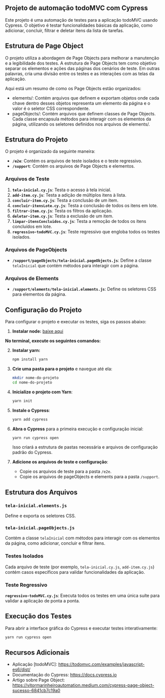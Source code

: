 ## Projeto de automação todoMVC com Cypress

Este projeto é uma automação de testes para a aplicação todoMVC usando Cypress. O objetivo é testar funcionalidades básicas da aplicação, como adicionar, concluir, filtrar e deletar itens da lista de tarefas.

## Estrutura de Page Object

O projeto utiliza a abordagem de Page Objects para melhorar a manutenção e a legibilidade dos testes. A estrutura de Page Objects tem como objetivo separar os elementos e ações das páginas dos cenários de teste. Em outras palavras, cria uma divisão entre os testes e as interações com as telas da aplicação.

Aqui está um resumo de como os Page Objects estão organizados:

- elements/: Contém arquivos que definem e exportam objetos onde cada chave dentro desses objetos representa um elemento da página e o valor é o seletor CSS correspondente.
- pageObjects/: Contém arquivos que definem classes de Page Objects. Cada classe encapsula métodos para interagir com os elementos da página, utilizando os seletores definidos nos arquivos de elements/.

## Estrutura do Projeto

O projeto é organizado da seguinte maneira:

- **`/e2e`**: Contém os arquivos de teste isolados e o teste regressivo.
- **`/support`**: Contém os arquivos de Page Objects e elementos.

### Arquivos de Teste

1. **`tela-inicial.cy.js`**: Testa o acesso à tela inicial.
2. **`add-item.cy.js`**: Testa a adição de múltiplos itens à lista.
3. **`concluir-item.cy.js`**: Testa a conclusão de um item.
4. **`concluir-itensLote.cy.js`**: Testa a conclusão de todos os itens em lote.
5. **`filtrar-item.cy.js`**: Testa os filtros da aplicação.
6. **`deletar-item.cy.js`**: Testa a exclusão de um item.
7. **`limpar-itensConcluidos.cy.js`**: Testa a remoção de todos os itens concluídos em lote.
8. **`regressivo-todoMVC.cy.js`**: Teste regressivo que engloba todos os testes isolados.

### Arquivos de PageObjects

- **`/support/pageObjects/tela-inicial.pageObjects.js`**: Define a classe `telaInicial` que contém métodos para interagir com a página.

### Arquivos de Elements

- **`/support/elements/tela-inicial.elements.js`**: Define os seletores CSS para elementos da página.

## Configuração do Projeto

Para configurar o projeto e executar os testes, siga os passos abaixo:

1. **Instalar node:** [baixe aqui](https://nodejs.org/en/download/package-manager)

**No terminal, execute os seguintes comandos:**

2. **Instalar yarn:**
   ```bash
   npm install yarn
    ```

3. **Crie uma pasta para o projeto** e navegue até ela:
    ```bash
    mkdir nome-do-projeto
    cd nome-do-projeto
    ```

4. **Inicialize o projeto com Yarn**:
    ```bash
    yarn init
    ```

5. **Instale o Cypress**:
    ```bash
    yarn add cypress
    ```

7. **Abra o Cypress** para a primeira execução e configuração inicial:
    ```bash
    yarn run cypress open
    ```

   Isso criará a estrutura de pastas necessária e arquivos de configuração padrão do Cypress.

8. **Adicione os arquivos de teste e configuração**:
    - Copie os arquivos de teste para a pasta `/e2e`.
    - Copie os arquivos de pageObjects e elements para a pasta `/support`.

## Estrutura dos Arquivos

### `tela-inicial.elements.js`

Define e exporta os seletores CSS.

### `tela-inicial.pageObjects.js`

Contém a classe `telaInicial` com métodos para interagir com os elementos da página, como adicionar, concluir e filtrar itens.

### Testes Isolados

Cada arquivo de teste (por exemplo, `tela-inicial.cy.js`, `add-item.cy.js`) contém casos específicos para validar funcionalidades da aplicação.

### Teste Regressivo

**`regressivo-todoMVC.cy.js`**: Executa todos os testes em uma única suíte para validar a aplicação de ponta a ponta.

## Execução dos Testes

Para abrir a interface gráfica do Cypress e executar testes interativamente:

```bash
yarn run cypress open
```
## Recursos Adicionais

- Aplicação [todoMVC]: https://todomvc.com/examples/javascript-es6/dist/
- Documentação do Cypress: https://docs.cypress.io
- Artigo sobre Page Object: https://vitormarinheiroautomation.medium.com/cypress-page-object-sucesso-6841cb7c19a0

